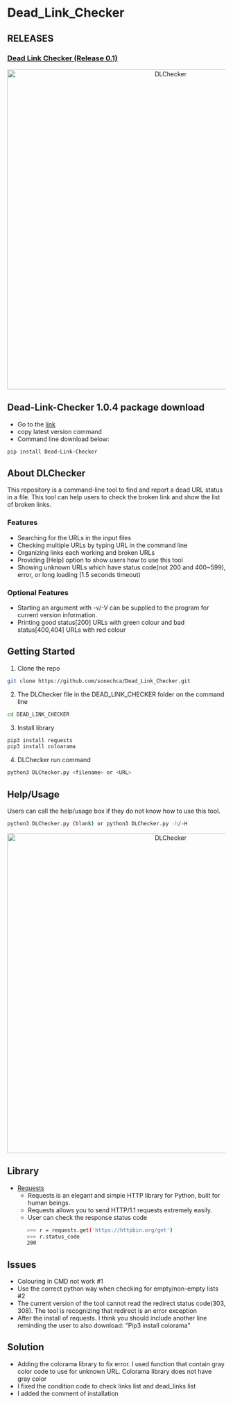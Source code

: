 # Dead_Link_Checker

## RELEASES

### [Dead Link Checker (Release 0.1)](https://github.com/sonechca/Dead_Link_Checker)

<p align="center">
  <img src="./venv/img/DLC1.png" alt="DLChecker" width="738">
</p>

## Dead-Link-Checker 1.0.4 package download

- Go to the [link](https://pypi.org/project/Dead-Link-Checker/)
- copy latest version command
- Command line download below:

```bash
pip install Dead-Link-Checker
```

## About DLChecker

This repository is a command-line tool to find and report a dead URL status in a file. This tool can help users to check the broken link and show the list of broken links.

### Features

- Searching for the URLs in the input files
- Checking multiple URLs by typing URL in the command line
- Organizing links each working and broken URLs
- Providing [Help] option to show users how to use this tool
- Showing unknown URLs which have status code(not 200 and 400~599), error, or long loading (1.5 seconds timeout)

### Optional Features

- Starting an argument with -v/-V can be supplied to the program for current version information.
- Printing good status[200] URLs with green colour and bad status[400,404] URLs with red colour

## Getting Started

1. Clone the repo

```bash
git clone https://github.com/sonechca/Dead_Link_Checker.git
```

2. The DLChecker file in the DEAD_LINK_CHECKER folder on the command line

```bash
cd DEAD_LINK_CHECKER
```

3. Install library

```bash
pip3 install requests
pip3 install coloarama
```

4. DLChecker run command

```bash
python3 DLChecker.py <filename> or <URL>
```

## Help/Usage

Users can call the help/usage box if they do not know how to use this tool.

```bash
python3 DLChecker.py (blank) or python3 DLChecker.py -h/-H
```

 <p align="center">
  <img src="./venv/img/DLC2.png" alt="DLChecker" width="738">
</p>

## Library

- [Requests](https://requests.readthedocs.io/en/master/)
  - Requests is an elegant and simple HTTP library for Python, built for human beings.
  - Requests allows you to send HTTP/1.1 requests extremely easily.
  - User can check the response status code
  ```bash
     >>> r = requests.get('https://httpbin.org/get')
     >>> r.status_code
     200
  ```

## Issues

- Colouring in CMD not work #1
- Use the correct python way when checking for empty/non-empty lists #2
- The current version of the tool cannot read the redirect status code(303, 308). The tool is recognizing that redirect is an error exception
- After the install of requests. I think you should include another line reminding the user to also download:
  "Pip3 install colorama"

## Solution

- Adding the colorama library to fix error. I used function that contain gray color code to use for unknown URL. Colorama library does not have gray color
- I fixed the condition code to check links list and dead_links list
- I added the comment of installation
